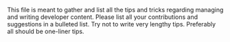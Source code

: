 This file is meant to gather and list all the tips and tricks regarding managing and writing developer content. Please list all your contributions and suggestions in a bulleted list. Try not to write very lengthy tips. Preferably all should be one-liner tips.
